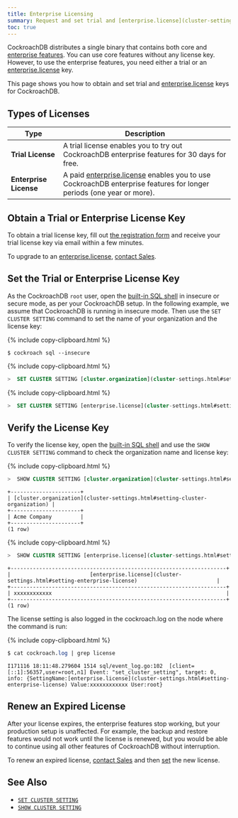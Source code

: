 ```yaml
---
title: Enterprise Licensing
summary: Request and set trial and [enterprise.license](cluster-settings.html#setting-enterprise-license) keys for CockroachDB
toc: true
---
```


CockroachDB distributes a single binary that contains both core and [enterprise features](https://www.cockroachlabs.com/pricing/). You can use core features without any license key. However, to use the enterprise features, you need either a trial or an [enterprise.license](cluster-settings.html#setting-enterprise-license) key.

This page shows you how to obtain and set trial and [enterprise.license](cluster-settings.html#setting-enterprise-license) keys for CockroachDB.


## Types of Licenses

Type | Description
-------------|------------
**Trial License** | A trial license enables you to try out CockroachDB enterprise features for 30 days for free. 
**Enterprise License** | A paid [enterprise.license](cluster-settings.html#setting-enterprise-license) enables you to use CockroachDB enterprise features for longer periods (one year or more).

## Obtain a Trial or Enterprise License Key

To obtain a trial license key, fill out [the registration form](https://www.cockroachlabs.com/pricing/start-trial/) and receive your trial license key via email within a few minutes.

To upgrade to an [enterprise.license](cluster-settings.html#setting-enterprise-license), <a href="mailto:sales@cockroachlabs.com">contact Sales</a>.

## Set the Trial or Enterprise License Key

As the CockroachDB `root` user, open the [built-in SQL shell](use-the-built-in-sql-client.html) in insecure or secure mode, as per your CockroachDB setup. In the following example, we assume that CockroachDB is running in insecure mode. Then use the `SET CLUSTER SETTING` command to set the name of your organization and the license key:

{% include copy-clipboard.html %}
~~~ shell
$ cockroach sql --insecure
~~~

{% include copy-clipboard.html %}
~~~ sql
>  SET CLUSTER SETTING [cluster.organization](cluster-settings.html#setting-cluster-organization) = 'Acme Company'; 
~~~

{% include copy-clipboard.html %}
~~~ sql
>  SET CLUSTER SETTING [enterprise.license](cluster-settings.html#setting-enterprise-license) = 'xxxxxxxxxxxx';
~~~

## Verify the License Key

To verify the license key, open the [built-in SQL shell](use-the-built-in-sql-client.html) and use the `SHOW CLUSTER SETTING` command to check the organization name and license key:

{% include copy-clipboard.html %}
~~~ sql
>  SHOW CLUSTER SETTING [cluster.organization](cluster-settings.html#setting-cluster-organization);
~~~
~~~
+----------------------+
| [cluster.organization](cluster-settings.html#setting-cluster-organization) |
+----------------------+
| Acme Company         |
+----------------------+
(1 row)
~~~

{% include copy-clipboard.html %}
~~~ sql
>  SHOW CLUSTER SETTING [enterprise.license](cluster-settings.html#setting-enterprise-license);
~~~
~~~
+--------------------------------------------------------------------+
|                         [enterprise.license](cluster-settings.html#setting-enterprise-license)                         |
+--------------------------------------------------------------------+
| xxxxxxxxxxxx                                                       |
+--------------------------------------------------------------------+
(1 row)
~~~

The license setting is also logged in the cockroach.log on the node where the command is run:

{% include copy-clipboard.html %}
~~~ sql
$ cat cockroach.log | grep license
~~~
~~~
I171116 18:11:48.279604 1514 sql/event_log.go:102  [client=[::1]:56357,user=root,n1] Event: "set_cluster_setting", target: 0, info: {SettingName:[enterprise.license](cluster-settings.html#setting-enterprise-license) Value:xxxxxxxxxxxx User:root}
~~~

## Renew an Expired License

After your license expires, the enterprise features stop working, but your production setup is unaffected. For example, the backup and restore features would not work until the license is renewed, but you would be able to continue using all other features of CockroachDB without interruption.

To renew an expired license, <a href="mailto:sales@cockroachlabs.com">contact Sales</a> and then [set](enterprise-licensing.html#set-the-trial-or-[enterprise.license](cluster-settings.html#setting-enterprise-license)-key) the new license. 

## See Also

- [`SET CLUSTER SETTING`](set-cluster-setting.html)
- [`SHOW CLUSTER SETTING`](show-cluster-setting.html)